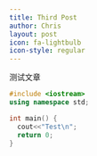 ```yaml
---
title: Third Post
author: Chris
layout: post
icon: fa-lightbulb
icon-style: regular
---
```

测试文章
```cpp
#include <iostream>
using namespace std;

int main() {
  cout<<"Test\n";
  return 0;
}
```
